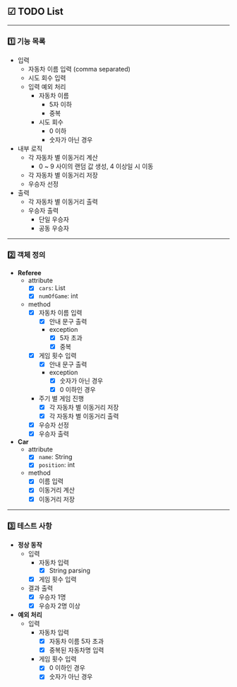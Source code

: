 ## ☑ TODO List

---

### 1️⃣ 기능 목록
- 입력
    - 자동차 이름 입력 (comma separated)
    - 시도 회수 입력
    - 입력 예외 처리
        - 자동차 이름
            - 5자 이하
            - 중복
        - 시도 회수
            - 0 이하
            - 숫자가 아닌 경우
- 내부 로직
    - 각 자동차 별 이동거리 계산
        - 0 ~ 9 사이의 랜덤 값 생성, 4 이상일 시 이동
    - 각 자동차 별 이동거리 저장
    - 우승자 선정
- 출력
    - 각 자동차 별 이동거리 출력
    - 우승자 출력
      - 단일 우승자
      - 공동 우승자
---
### 2️⃣ 객체 정의
- **Referee**
    - attribute
        - [x] `cars`: List<Car>
        - [x] `numOfGame`: int
    - method
        - [x] 자동차 이름 입력
            - [x] 안내 문구 출력
            - exception
                - [x] 5자 초과
                - [x] 중복
        - [x] 게임 횟수 입력
            - [x] 안내 문구 출력
            - exception
                - [x] 숫자가 아닌 경우
                - [x] 0 이하인 경우
        - 주기 별 게임 진행
            - [x] 각 자동차 별 이동거리 저장
            - [x] 각 자동차 별 이동거리 출력
        - [x] 우승자 선정
        - [x] 우승자 출력

- **Car**
    - attribute
        - [x] `name`: String
        - [x] `position`: int
    - method
        - [x] 이름 입력
        - [x] 이동거리 계산
        - [x] 이동거리 저장

---

### 3️⃣ 테스트 사항
- **정상 동작**
    - 입력
        - 자동차 입력
            - [x] String parsing
        - [x] 게임 횟수 입력
    - 결과 출력
        - [x] 우승자 1명
        - [x] 우승자 2명 이상

- **예외 처리**
    - 입력
        - 자동차 입력
            - [x] 자동차 이름 5자 초과
            - [x] 중복된 자동차명 입력
        - 게임 횟수 입력
            - [x] 0 이하인 경우
            - [x] 숫자가 아닌 경우
